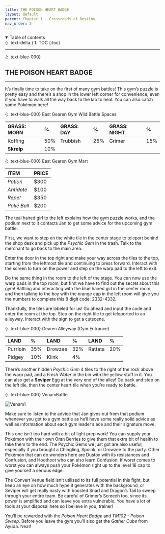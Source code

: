 ```yaml
---
title: THE POISON HEART BADGE
layout: default
parent: Chapter 1 - Crossroads of Destiny
nav_order: 3
---
```


<details open markdown="block">
  <summary>
    Table of contents
  </summary>
  {: .text-delta }
1. TOC
{:toc}
</details>

---

{: .text-blue-000}
## THE POISON HEART BADGE
---

It’s finally time to take on the first of many gym battles! This gym’s puzzle is pretty easy and there’s a shop in the lower left corner for convenience, even if you have to walk all the way back to the lab to heal. You can also catch some Pokémon here!

{: .text-blue-000}
East Gearen Gym Wild Battle Spaces

| GRASS: MORN    | %   | GRASS: DAY    | %   | GRASS: NIGHT    | %   |
|:---------------|:----|:--------------|:----|:----------------|:----|
| Koffing    | 50% | Trubbish   | 25% | Grimer     | 15% |
| **Skrelp**    | 10% | | | | |

{: .text-blue-000}
East Gearen Gym Mart

| ITEM           | PRICE  |
|:---------------|:-------|
| *Potion*       | $300   |
| *Antidote*     | $100   |
| *Repel*        | $350   |
| *Poké Ball*    | $200   |

The teal haired girl to the left explains how the gym puzzle works, and the podium next to it contacts Jan to get some advice for the upcoming gym battle. 

First, we want to step on the white tile in the center stage to teleport behind the shop desk and pick up the *Psychic Gem* in the trash. Talk to the merchant to go back to the main area.

Enter the door in the top right and make your way across the tiles to the top, starting from the leftmost tile and continuing to press forward. Interact with the screen to turn on the power and step on the warp pad to the left to exit. 

Do the same thing in the room to the left of the stage. You can now use the warp pads in the top room, but first we have to find out the secret about this gym! Battling and interacting with the blue haired girl in the center room, and then talking to the boy with the orange cap in the left room will give you the numbers to complete this 8 digit code: 2332-4332.

Thankfully, the tiles are labeled for us! Go ahead and input the code and enter the room at the top. Step on the right tile to get teleported to an alleyway. Interact with the sign to get a cutscene.

{: .text-blue-000}
Gearen Alleyway (Gym Entrance)


| LAND          | %   | LAND          | %   | LAND          | %   |
|:--------------|:----|:--------------|:----|:--------------|:----|
| Purrloin      | 35% | Drowzee       | 32% | Rattata     | 20% |
| Pidgey        | 10% | Klink         | 4%  |    |  |

There’s another hidden *Psychic Gem* 4 tiles to the right of the rock above the warp pad, and a *Fresh Water* in the bin with the yellow stuff in it. You can also get a **Seviper** Egg at the very end of the alley! Go back and step on the left tile, then the center heart tile when you’re ready to battle.

{: .text-blue-000}
VenamBattle

![Venam1](https://media.discordapp.net/attachments/1344174707238502421/1344174818240626698/venam1.PNG?ex=67bff3da&is=67bea25a&hm=316fd984af14d54a5cc03402869c7b85aac4154a8d2f714acadb35e5feecf8f5&=&format=webp&quality=lossless)  

Make sure to listen to the advice that Jan gives out from that podium whenever you get to a gym battle as he’ll have some really solid advice as well as information about each gym leader’s ace and their signature move. 

This one isn’t too hard with a bit of light prep work! You can supply your Pokémon with their own Oran Berries to give them that extra bit of health to take them to the end. The Psychic Gems we just got are also useful, especially if you brought a Chingling, Spoink, or Drowzee to the party. Other Pokémon that can do wonders here are Dustox with its resistances and Confusion, and Hoothoot who can also learn Confusion. If worst comes to worst you can always push your Pokémon right up to the level 18 cap to give yourself a serious edge. 

The Convert Venue field isn’t utilized to its full potential in this fight, but keep an eye on how much hype it generates with the background, or Seviper will get really nasty with boosted Snarl and Dragon’s Tail to sweep through your entire team. Be careful of Grimer’s Screech too, since its power is amplified and can leave you extra vulnerable. You have a lot of tools at your disposal here so I believe in you, trainer!

You’ll be rewarded with the *Poison Heart Badge* and *TM102 - Poison Sweep*. Before you leave the gym you’ll also get the *Gather Cube* from Ayuda. Neat!
